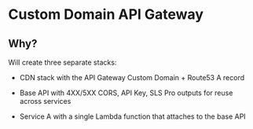 # Custom Domain API Gateway

## Why?

Will create three separate stacks:

* CDN stack with the API Gateway Custom Domain + Route53 A record

* Base API with 4XX/5XX CORS, API Key, SLS Pro outputs for reuse across services

* Service A with a single Lambda function that attaches to the base API